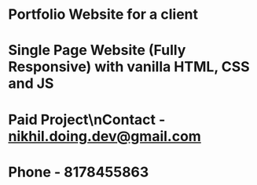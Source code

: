 # Portfolio Website for a client
# Single Page Website (Fully Responsive) with vanilla HTML, CSS and JS
# Paid Project\nContact - nikhil.doing.dev@gmail.com
# Phone - 8178455863
